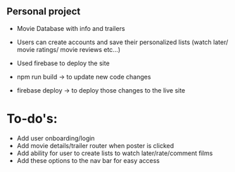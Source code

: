 ## Personal project 

- Movie Database with info and trailers
- Users can create accounts and save their personalized lists (watch later/ movie ratings/ movie reviews etc...)
- Used firebase to deploy the site

- npm run build -> to update new code changes 
- firebase deploy -> to deploy those changes to the live site


# To-do's:

- Add user onboarding/login
- Add movie details/trailer router when poster is clicked
- Add ability for user to create lists to watch later/rate/comment films
- Add these options to the nav bar for easy access

